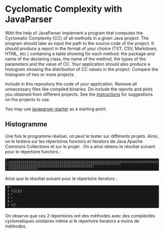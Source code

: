 # Cyclomatic Complexity with JavaParser

With the help of JavaParser implement a program that computes the Cyclomatic Complexity (CC) of all methods in a given Java project. The program should take as input the path to the source code of the project. It should produce a report in the format of your choice (TXT, CSV, Markdown, HTML, etc.) containing a table showing for each method: the package and name of the declaring class, the name of the method, the types of the parameters and the value of CC.
Your application should also produce a histogram showing the distribution of CC values in the project. Compare the histogram of two or more projects.


Include in this repository the code of your application. Remove all unnecessary files like compiled binaries. Do include the reports and plots you obtained from different projects. See the [instructions](../sujet.md) for suggestions on the projects to use.

You may use [javaparser-starter](../code/javaparser-starter) as a starting point.

## Histogramme

Une fois le programme réaliser, on peut le tester sur différents projets. Ainsi, on le testera sur les répertoires functors et iterators de Java Apache Commons Collections et sur le projet . On a ainsi obtenu le résultat suivant pour le répertoire functors : 

![](../code/Images/Histo1.png)

Ainsi que le résultat suivant pour le répertoire iterators : 

![](../code/Images/Histo2.png)

On observe que ces 2 répertoires ont des méthodes avec des compléxités cyclomatiques similaires même si le répertoire iterators a moins de méthodes.